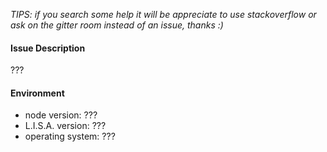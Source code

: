 _TIPS: if you search some help it will be appreciate to use stackoverflow or ask on the gitter room instead of an issue, thanks :)_  

#### Issue Description
???

#### Environment
- node version: ???
- L.I.S.A. version: ???
- operating system: ???
